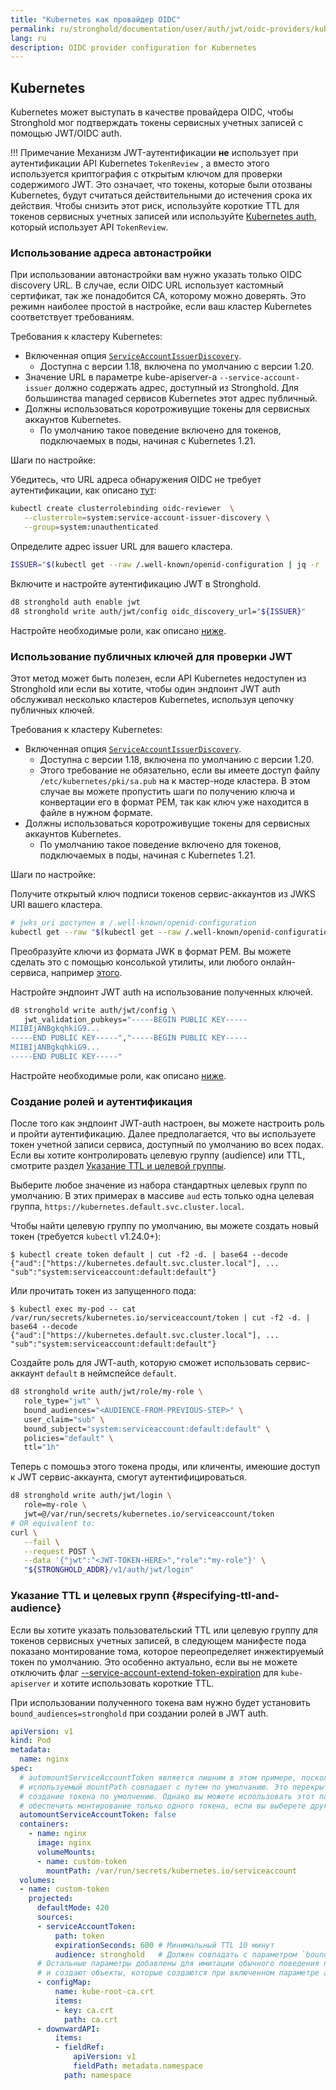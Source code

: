 ```yaml
---
title: "Kubernetes как провайдер OIDC"
permalink: ru/stronghold/documentation/user/auth/jwt/oidc-providers/kubernetes.html
lang: ru
description: OIDC provider configuration for Kubernetes
---
```


## Kubernetes

Kubernetes может выступать в качестве провайдера OIDC, чтобы Stronghold мог подтверждать токены сервисных учетных записей с помощью JWT/OIDC auth.

!!! Примечание
    Механизм JWT-аутентификации **не** использует при аутентификации API Kubernetes `TokenReview` , а вместо этого используется криптография с открытым ключом для проверки содержимого JWT. Это означает, что токены, которые были отозваны Kubernetes, будут считаться действительными до истечения срока их действия. Чтобы снизить этот риск, используйте короткие TTL для токенов сервисных учетных записей или используйте [Kubernetes auth](../../../kubernetes), который использует API `TokenReview`.

### Использование адреса автонастройки

При использовании автонастройки вам нужно указать только OIDC discovery URL. В случае, если OIDC URL использует кастомный сертификат, так же понадобится CA, которому можно доверять. Это режимн наиболее простой в настройке, если ваш кластер Kubernetes соответствует требованиям.

Требования к кластеру Kubernetes:

* Включенная опция [`ServiceAccountIssuerDiscovery`][k8s-sa-issuer-discovery].
  * Доступна с версии 1.18, включена по умолчанию с версии 1.20.
* Значение URL в параметре  kube-apiserver-а `--service-account-issuer` должно содержать адрес, доступный из Stronghold. Для большинства managed сервисов Kubernetes этот адрес публичный.
* Должны использоваться коротроживущие токены для сервисных аккаунтов Kubernetes.
  * По умолчанию такое поведение включено для токенов, подключаемых в поды, начиная с Kubernetes 1.21.

Шаги по настройке:

Убедитесь, что URL адреса обнаружения OIDC не требует аутентификации, как описано [тут][k8s-sa-issuer-discovery]:

```bash
kubectl create clusterrolebinding oidc-reviewer  \
   --clusterrole=system:service-account-issuer-discovery \
   --group=system:unauthenticated
```

Определите адрес issuer URL для вашего кластера.

```bash
ISSUER="$(kubectl get --raw /.well-known/openid-configuration | jq -r '.issuer')"
```

Включите и настройте аутентификацию JWT в Stronghold.

```bash
d8 stronghold auth enable jwt
d8 stronghold write auth/jwt/config oidc_discovery_url="${ISSUER}"
```

Настройте необходимые роли, как описано [ниже](#creating-a-role-and-logging-in).

[k8s-sa-issuer-discovery]: https://kubernetes.io/docs/tasks/configure-pod-container/configure-service-account/#service-account-issuer-discovery

### Использование публичных ключей для проверки JWT

Этот метод может быть полезен, если API Kubernetes недоступен из Stronghold или если вы хотите, чтобы один эндпоинт JWT auth обслуживал несколько кластеров Kubernetes, используя цепочку публичных ключей.

Требования к кластеру Kubernetes:

* Включенная опция [`ServiceAccountIssuerDiscovery`][k8s-sa-issuer-discovery].
  * Доступна с версии 1.18, включена по умолчанию с версии 1.20.
  * Этого требование не обязательно, если вы имеете доступ файлу `/etc/kubernetes/pki/sa.pub` на к мастер-ноде кластера. В этом случае вы можете пропустить шаги по получению ключа и конвертации его в формат PEM, так как ключ уже находится в файле в нужном формате.
* Должны использоваться коротроживущие токены для сервисных аккаунтов Kubernetes.
  * По умолчанию такое поведение включено для токенов, подключаемых в поды, начиная с Kubernetes 1.21.

Шаги по настройке:

Получите открытый ключ подписи токенов сервис-аккаунтов из JWKS URI вашего кластера.

```bash
# jwks_uri доступен в /.well-known/openid-configuration
kubectl get --raw "$(kubectl get --raw /.well-known/openid-configuration | jq -r '.jwks_uri' | sed -r 's/.*\.[^/]+(.*)/\1/')"
```

Преобразуйте ключи из формата JWK в формат PEM. Вы можете сделать это с помощью консолькой утилиты, или любого онлайн-сервиса, например [этого][jwk-to-pem].

Настройте эндпоинт JWT auth на использование полученных ключей.

```bash
d8 stronghold write auth/jwt/config \
   jwt_validation_pubkeys="-----BEGIN PUBLIC KEY-----
MIIBIjANBgkqhkiG9...
-----END PUBLIC KEY-----","-----BEGIN PUBLIC KEY-----
MIIBIjANBgkqhkiG9...
-----END PUBLIC KEY-----"
```

Настройте необходимые роли, как описано [ниже](#creating-a-role-and-logging-in).

[jwk-to-pem]: https://8gwifi.org/jwkconvertfunctions.jsp

### Создание ролей и аутентификация

После того как эндпоинт JWT-auth настроен, вы можете настроить роль и пройти аутентификацию. Далее предполагается, что вы используете токен учетной записи сервиса, доступный по умолчанию во всех подах. Если вы хотите контролировать целевую группу (audience) или TTL, смотрите раздел [Указание TTL и целевой группы](#specifying-ttl-and-audience).

Выберите любое значение из набора стандартных целевых групп по умолчанию. В этих примерах в массиве `aud` есть только одна целевая группа, `https://kubernetes.default.svc.cluster.local`.

Чтобы найти целевую группу по умолчанию, вы можете создать новый токен (требуется `kubectl` v1.24.0+):

```shell-session
$ kubectl create token default | cut -f2 -d. | base64 --decode
{"aud":["https://kubernetes.default.svc.cluster.local"], ... "sub":"system:serviceaccount:default:default"}
```

Или прочитать токен из запущенного пода:

```shell-session
$ kubectl exec my-pod -- cat /var/run/secrets/kubernetes.io/serviceaccount/token | cut -f2 -d. | base64 --decode
{"aud":["https://kubernetes.default.svc.cluster.local"], ... "sub":"system:serviceaccount:default:default"}
```

Создайте роль для JWT-auth, которую сможет использовать сервис-аккаунт `default` в неймспейсе `default`.

```bash
d8 stronghold write auth/jwt/role/my-role \
   role_type="jwt" \
   bound_audiences="<AUDIENCE-FROM-PREVIOUS-STEP>" \
   user_claim="sub" \
   bound_subject="system:serviceaccount:default:default" \
   policies="default" \
   ttl="1h"
```

Теперь с помошьэ этого токена проды, или кличенты, имеюшие доступ к JWT сервис-аккаунта, смогут аутентифицироваться.

```bash
d8 stronghold write auth/jwt/login \
   role=my-role \
   jwt=@/var/run/secrets/kubernetes.io/serviceaccount/token
# OR equivalent to:
curl \
   --fail \
   --request POST \
   --data '{"jwt":"<JWT-TOKEN-HERE>","role":"my-role"}' \
   "${STRONGHOLD_ADDR}/v1/auth/jwt/login"
```

### Указание TTL и целевых групп {#specifying-ttl-and-audience}

Если вы хотите указать пользовательский TTL или целевую группу для токенов сервисных учетных записей, в следующем манифесте пода показано монтирование тома, которое переопределяет инжектируемый токен по умолчанию. Это особенно актуально, если вы не можете отключить флаг [--service-account-extend-token-expiration][k8s-extended-tokens] для `kube-apiserver` и хотите использовать короткие TTL.

При использовании полученного токена вам нужно будет установить `bound_audiences=stronghold` при создании ролей в JWT auth.

```yaml
apiVersion: v1
kind: Pod
metadata:
  name: nginx
spec:
  # automountServiceAccountToken является лишним в этом примере, поскольку используемый
  # используемый mountPath совпадает с путем по умолчанию. Это перекрытие предотвращает
  # создание токена по умолчению. Однако вы можете использовать этот параметр, чтобы
  # обеспечить монтирование только одного токена, если вы выберете другой путь монтирования.
  automountServiceAccountToken: false
  containers:
    - name: nginx
      image: nginx
      volumeMounts:
      - name: custom-token
        mountPath: /var/run/secrets/kubernetes.io/serviceaccount
  volumes:
  - name: custom-token
    projected:
      defaultMode: 420
      sources:
      - serviceAccountToken:
          path: token
          expirationSeconds: 600 # Минимальный TTL 10 минут
          audience: stronghold   # Должен совпадать с параметром `bound_audiences` вашей роли
      # Остальные параметры добавлены для имитации обычного поведения при создании токена,
      # и создают объекты, которые создаются при включенном параметре automountServiceAccountToken
      - configMap:
          name: kube-root-ca.crt
          items:
          - key: ca.crt
            path: ca.crt
      - downwardAPI:
          items:
          - fieldRef:
              apiVersion: v1
              fieldPath: metadata.namespace
            path: namespace
```

[k8s-extended-tokens]: https://kubernetes.io/docs/reference/command-line-tools-reference/kube-apiserver/#options
